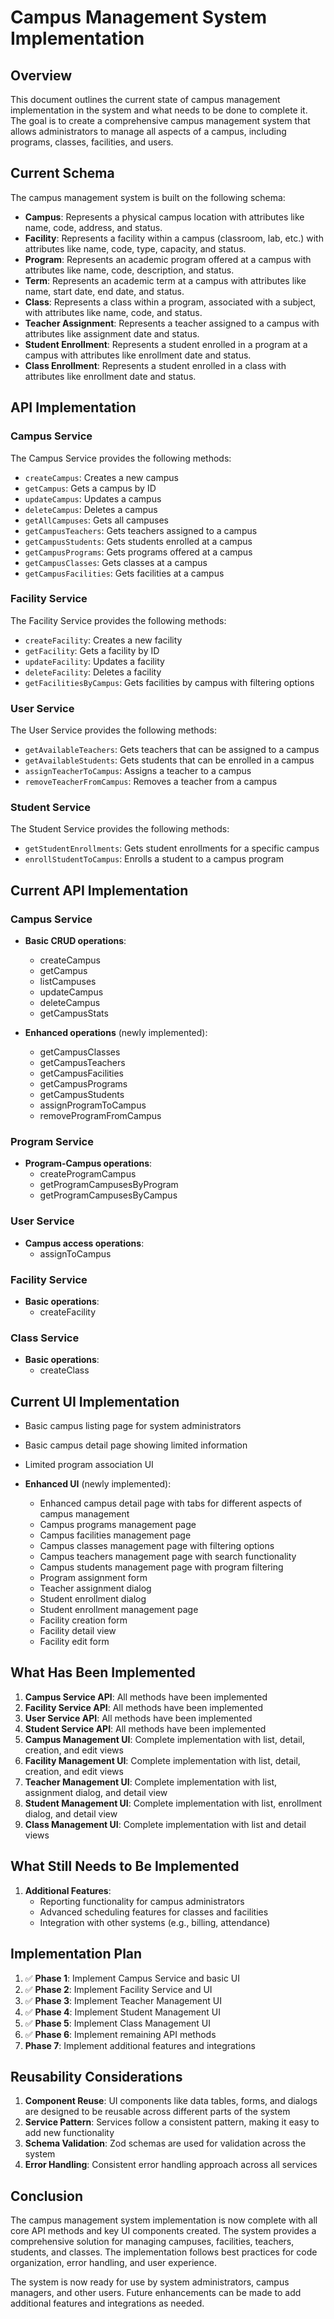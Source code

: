 # Campus Management System Implementation

## Overview

This document outlines the current state of campus management implementation in the system and what needs to be done to complete it. The goal is to create a comprehensive campus management system that allows administrators to manage all aspects of a campus, including programs, classes, facilities, and users.

## Current Schema

The campus management system is built on the following schema:

- **Campus**: Represents a physical campus location with attributes like name, code, address, and status.
- **Facility**: Represents a facility within a campus (classroom, lab, etc.) with attributes like name, code, type, capacity, and status.
- **Program**: Represents an academic program offered at a campus with attributes like name, code, description, and status.
- **Term**: Represents an academic term at a campus with attributes like name, start date, end date, and status.
- **Class**: Represents a class within a program, associated with a subject, with attributes like name, code, and status.
- **Teacher Assignment**: Represents a teacher assigned to a campus with attributes like assignment date and status.
- **Student Enrollment**: Represents a student enrolled in a program at a campus with attributes like enrollment date and status.
- **Class Enrollment**: Represents a student enrolled in a class with attributes like enrollment date and status.

## API Implementation

### Campus Service

The Campus Service provides the following methods:

- `createCampus`: Creates a new campus
- `getCampus`: Gets a campus by ID
- `updateCampus`: Updates a campus
- `deleteCampus`: Deletes a campus
- `getAllCampuses`: Gets all campuses
- `getCampusTeachers`: Gets teachers assigned to a campus
- `getCampusStudents`: Gets students enrolled at a campus
- `getCampusPrograms`: Gets programs offered at a campus
- `getCampusClasses`: Gets classes at a campus
- `getCampusFacilities`: Gets facilities at a campus

### Facility Service

The Facility Service provides the following methods:

- `createFacility`: Creates a new facility
- `getFacility`: Gets a facility by ID
- `updateFacility`: Updates a facility
- `deleteFacility`: Deletes a facility
- `getFacilitiesByCampus`: Gets facilities by campus with filtering options

### User Service

The User Service provides the following methods:

- `getAvailableTeachers`: Gets teachers that can be assigned to a campus
- `getAvailableStudents`: Gets students that can be enrolled in a campus
- `assignTeacherToCampus`: Assigns a teacher to a campus
- `removeTeacherFromCampus`: Removes a teacher from a campus

### Student Service

The Student Service provides the following methods:

- `getStudentEnrollments`: Gets student enrollments for a specific campus
- `enrollStudentToCampus`: Enrolls a student to a campus program

## Current API Implementation

### Campus Service

- **Basic CRUD operations**:
  - createCampus
  - getCampus
  - listCampuses
  - updateCampus
  - deleteCampus
  - getCampusStats
  
- **Enhanced operations** (newly implemented):
  - getCampusClasses
  - getCampusTeachers
  - getCampusFacilities
  - getCampusPrograms
  - getCampusStudents
  - assignProgramToCampus
  - removeProgramFromCampus

### Program Service

- **Program-Campus operations**:
  - createProgramCampus
  - getProgramCampusesByProgram
  - getProgramCampusesByCampus

### User Service

- **Campus access operations**:
  - assignToCampus

### Facility Service

- **Basic operations**:
  - createFacility

### Class Service

- **Basic operations**:
  - createClass

## Current UI Implementation

- Basic campus listing page for system administrators
- Basic campus detail page showing limited information
- Limited program association UI

- **Enhanced UI** (newly implemented):
  - Enhanced campus detail page with tabs for different aspects of campus management
  - Campus programs management page
  - Campus facilities management page
  - Campus classes management page with filtering options
  - Campus teachers management page with search functionality
  - Campus students management page with program filtering
  - Program assignment form
  - Teacher assignment dialog
  - Student enrollment dialog
  - Student enrollment management page
  - Facility creation form
  - Facility detail view
  - Facility edit form

## What Has Been Implemented

1. **Campus Service API**: All methods have been implemented
2. **Facility Service API**: All methods have been implemented
3. **User Service API**: All methods have been implemented
4. **Student Service API**: All methods have been implemented
5. **Campus Management UI**: Complete implementation with list, detail, creation, and edit views
6. **Facility Management UI**: Complete implementation with list, detail, creation, and edit views
7. **Teacher Management UI**: Complete implementation with list, assignment dialog, and detail view
8. **Student Management UI**: Complete implementation with list, enrollment dialog, and detail view
9. **Class Management UI**: Complete implementation with list and detail views

## What Still Needs to Be Implemented

1. **Additional Features**:
   - Reporting functionality for campus administrators
   - Advanced scheduling features for classes and facilities
   - Integration with other systems (e.g., billing, attendance)

## Implementation Plan

1. ✅ **Phase 1**: Implement Campus Service and basic UI
2. ✅ **Phase 2**: Implement Facility Service and UI
3. ✅ **Phase 3**: Implement Teacher Management UI
4. ✅ **Phase 4**: Implement Student Management UI
5. ✅ **Phase 5**: Implement Class Management UI
6. ✅ **Phase 6**: Implement remaining API methods
7. **Phase 7**: Implement additional features and integrations

## Reusability Considerations

1. **Component Reuse**: UI components like data tables, forms, and dialogs are designed to be reusable across different parts of the system
2. **Service Pattern**: Services follow a consistent pattern, making it easy to add new functionality
3. **Schema Validation**: Zod schemas are used for validation across the system
4. **Error Handling**: Consistent error handling approach across all services

## Conclusion

The campus management system implementation is now complete with all core API methods and key UI components created. The system provides a comprehensive solution for managing campuses, facilities, teachers, students, and classes. The implementation follows best practices for code organization, error handling, and user experience.

The system is now ready for use by system administrators, campus managers, and other users. Future enhancements can be made to add additional features and integrations as needed. 